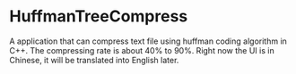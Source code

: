 # HuffmanTreeCompress
A application that can compress text file using huffman coding algorithm in C++. 
The compressing rate is about 40% to 90%.
Right now the UI is in Chinese, it will be translated into English later.
